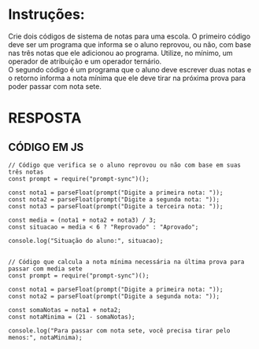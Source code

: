 # Instruções:

Crie dois códigos de sistema de notas para uma escola. O primeiro código deve ser um programa que informa se o aluno reprovou, ou não, com base nas três notas que ele adicionou ao programa. Utilize, no mínimo, um operador de atribuição e um operador ternário. <br>
O segundo código é um programa que o aluno deve escrever duas notas e o retorno informa a nota mínima que ele deve tirar na próxima prova para poder passar com nota sete.

# RESPOSTA

## CÓDIGO EM JS
```JS
// Código que verifica se o aluno reprovou ou não com base em suas três notas
const prompt = require("prompt-sync")();

const nota1 = parseFloat(prompt("Digite a primeira nota: "));
const nota2 = parseFloat(prompt("Digite a segunda nota: "));
const nota3 = parseFloat(prompt("Digite a terceira nota: "));

const media = (nota1 + nota2 + nota3) / 3;
const situacao = media < 6 ? "Reprovado" : "Aprovado";

console.log("Situação do aluno:", situacao);
```
##
```JS
// Código que calcula a nota mínima necessária na última prova para passar com media sete
const prompt = require("prompt-sync")();

const nota1 = parseFloat(prompt("Digite a primeira nota: "));
const nota2 = parseFloat(prompt("Digite a segunda nota: "));

const somaNotas = nota1 + nota2;
const notaMinima = (21 - somaNotas);

console.log("Para passar com nota sete, você precisa tirar pelo menos:", notaMinima);
```




